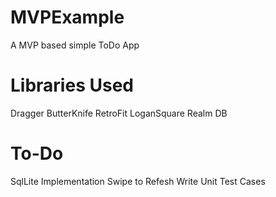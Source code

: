 # MVPExample
A MVP based simple ToDo App


# Libraries Used
 Dragger
 ButterKnife
 RetroFit
 LoganSquare
 Realm DB
 
 
 # To-Do
  SqlLite Implementation
  Swipe to Refesh
  Write Unit Test Cases
  
 
